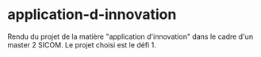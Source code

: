 # application-d-innovation
Rendu du projet de la matière "application d'innovation" dans le cadre d'un master 2 SICOM. Le projet choisi est le défi 1.
